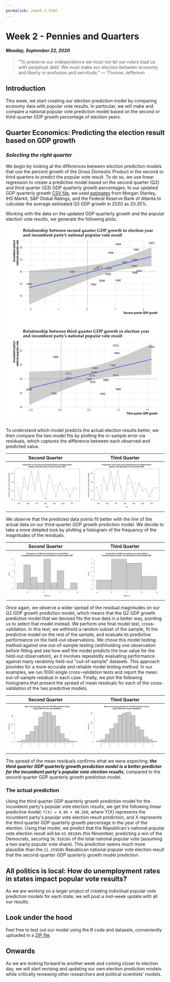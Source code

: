 ```yaml
---
permalink: /week-2.html
---
```


# **Week 2 - Pennies and Quarters**
#### ***Monday, September 22, 2020***

> "To preserve our independence we must not let our rulers load us with perpetual debt. We must make our election between economy and liberty or profusion and servitude."
― Thomas Jefferson

## **Introduction**
This week, we start creating our election prediction model by comparing economy data with popular vote results. In particular, we will make and compare a national popular vote prediction model based on the second or third-quarter GDP growth percentage of election years.

## **Quarter Economics: Predicting the election result based on GDP growth**
### _Selecting the right quarter_
We begin by looking at the differences between election prediction models that use the percent growth of the Gross Domestic Product in the second or third quarters to predict the popular vote result. To do so, we use linear regression to create a predictive model based on the second quarter (Q2) and third quarter (Q3) GDP quarterly growth percentages. In our updated GDP quarterly growth [CSV file](/updated_econ.csv), we used [estimates](https://fortune.com/2020/08/06/us-gdp-growth-record-rebound-q3-2020-election/) from Morgan Stanley, IHS Markit, S&P Global Ratings, and the Federal Reserve Bank of Atlanta to calculate the average estimated Q3 GDP growth in 2020 as 20.35%.

Working with the data on the updated GDP quarterly growth and the popular election vote results, we generate the following plots:
![Q2_plot](/Q2.png)
![Q3_plot](/Q3.png)

To understand which model predicts the actual election results better, we then compare the two model fits by plotting the in-sample error via residuals, which captures the difference between each observed and predicted value.

Second Quarter             |  Third Quarter
:-------------------------:|:-------------------------:
![Q2_compare](/Q2-compare.png)  |  ![Q3_compare](/Q3-compare.png)

We observe that the predicted data points fit better with the line of the actual data on our third-quarter GDP growth prediction model. We decide to take a more detailed look by plotting a histogram of the frequency of the magnitudes of the residuals. 

Second Quarter             |  Third Quarter
:-------------------------:|:-------------------------:
![Q2_histogram](/Q2-hist.png)  |  ![Q3_histogram](/Q3-hist.png)

Once again, we observe a wider spread of the residual magnitudes on our Q2 GDP growth prediction model, which means that the Q2 GDP growth prediction model that we devised fits the true data in a better way, pointing us to select that model instead. We perform one final model test, cross-validation. In this test, we withhold a random subset of the sample, fit the predictive model on the rest of the sample, and evaluate its predictive performance on the held-out observations. We chose this model testing method against one out-of-sample testing (withholding one observation before fitting and see how well the model predicts the true value for the held-out observation), as it involves repeatedly evaluating performance against many randomly held-out "out-of-sample" datasets. This approach provides for a more accurate and reliable model testing method. In our examples, we run 1000 single cross-validation tests and report the mean out-of-sample residual in each case. Finally, we plot the following histograms that present the spread of mean residuals for each of the cross-validation of the two predictive models.

Second Quarter             |  Third Quarter
:-------------------------:|:-------------------------:
![Q2_mean](/Q2-mean.png)  |  ![Q3_mean](/Q3-mean.png)

The spread of the mean residuals confirms what we were expecting: ***the third quarter GDP quarterly growth prediction model is a better predictor for the incumbent party's popular vote election results***, compared to the second quarter GDP quarterly growth prediction model.

### The actual prediction
Using the third quarter GDP quarterly growth prediction model for the incumbent party's popular vote election results, we get the following linear predictive model: `Y(X) = 4.9X + 49.269`, where Y(X) represents the incumbent party's popular vote election result prediction, and X represents the third quarter GDP quarterly growth percentage in the year of the election. Using that model, we predict that the Republican's national popular vote election result will be `43.08184%` this November, predicting a win of the Democrats, securing `56.91816%` of the total national popular vote (assuming a two-party popular vote share). This prediction seems much more plausible than the `21.25928%` Republican national popular vote election result that the second-quarter GDP quarterly growth model prediction.

## **All politics is local: How do unemployment rates in states impact popular vote results?**
As we are working on a larger project of creating individual popular vote prediction models for each state, we will post a mid-week update with all our results.

## **Look under the hood**
Feel free to test out our model using the R code and datasets, conveniently uploaded in a [ZIP file](/week-2.zip).

## **Onwards**
As we are looking forward to another week and coming closer to election day, we will start revising and updating our own election prediction models while critically reviewing other researchers and political scientists' models. 
